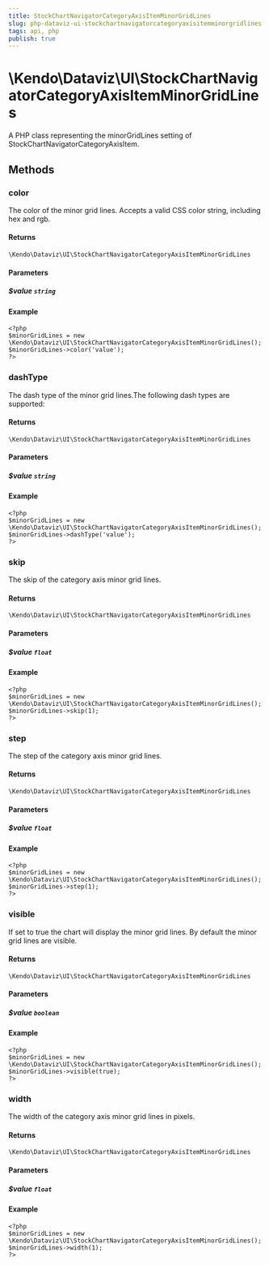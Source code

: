 ```yaml
---
title: StockChartNavigatorCategoryAxisItemMinorGridLines
slug: php-dataviz-ui-stockchartnavigatorcategoryaxisitemminorgridlines
tags: api, php
publish: true
---
```


# \Kendo\Dataviz\UI\StockChartNavigatorCategoryAxisItemMinorGridLines

A PHP class representing the minorGridLines setting of StockChartNavigatorCategoryAxisItem.


## Methods

### color
The color of the minor grid lines. Accepts a valid CSS color string, including hex and rgb.

#### Returns
`\Kendo\Dataviz\UI\StockChartNavigatorCategoryAxisItemMinorGridLines`

#### Parameters

##### $value `string`



#### Example 
    <?php
    $minorGridLines = new \Kendo\Dataviz\UI\StockChartNavigatorCategoryAxisItemMinorGridLines();
    $minorGridLines->color('value');
    ?>

### dashType
The dash type of the minor grid lines.The following dash types are supported:

#### Returns
`\Kendo\Dataviz\UI\StockChartNavigatorCategoryAxisItemMinorGridLines`

#### Parameters

##### $value `string`



#### Example 
    <?php
    $minorGridLines = new \Kendo\Dataviz\UI\StockChartNavigatorCategoryAxisItemMinorGridLines();
    $minorGridLines->dashType('value');
    ?>

### skip
The skip of the category axis minor grid lines.

#### Returns
`\Kendo\Dataviz\UI\StockChartNavigatorCategoryAxisItemMinorGridLines`

#### Parameters

##### $value `float`



#### Example 
    <?php
    $minorGridLines = new \Kendo\Dataviz\UI\StockChartNavigatorCategoryAxisItemMinorGridLines();
    $minorGridLines->skip(1);
    ?>

### step
The step of the category axis minor grid lines.

#### Returns
`\Kendo\Dataviz\UI\StockChartNavigatorCategoryAxisItemMinorGridLines`

#### Parameters

##### $value `float`



#### Example 
    <?php
    $minorGridLines = new \Kendo\Dataviz\UI\StockChartNavigatorCategoryAxisItemMinorGridLines();
    $minorGridLines->step(1);
    ?>

### visible
If set to true the chart will display the minor grid lines. By default the minor grid lines are visible.

#### Returns
`\Kendo\Dataviz\UI\StockChartNavigatorCategoryAxisItemMinorGridLines`

#### Parameters

##### $value `boolean`



#### Example 
    <?php
    $minorGridLines = new \Kendo\Dataviz\UI\StockChartNavigatorCategoryAxisItemMinorGridLines();
    $minorGridLines->visible(true);
    ?>

### width
The width of the category axis minor grid lines in pixels.

#### Returns
`\Kendo\Dataviz\UI\StockChartNavigatorCategoryAxisItemMinorGridLines`

#### Parameters

##### $value `float`



#### Example 
    <?php
    $minorGridLines = new \Kendo\Dataviz\UI\StockChartNavigatorCategoryAxisItemMinorGridLines();
    $minorGridLines->width(1);
    ?>


